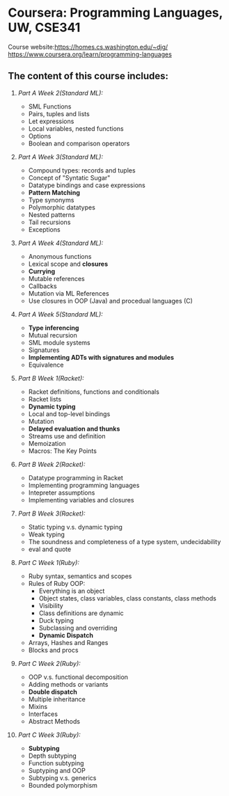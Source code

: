 # Coursera: Programming Languages, UW, CSE341 
Course website:https://homes.cs.washington.edu/~djg/
   https://www.coursera.org/learn/programming-languages 

## The content of this course includes:  
1. _Part A Week 2(Standard ML):_
    * SML Functions
    * Pairs, tuples and lists
    * Let expressions
    * Local variables, nested functions
    * Options
    * Boolean and comparison operators

2. _Part A Week 3(Standard ML):_
    * Compound types: records and tuples
    * Concept of "Syntatic Sugar"
    * Datatype bindings and case expressions
    * __Pattern Matching__
    * Type synonyms
    * Polymorphic datatypes
    * Nested patterns
    * Tail recursions
	* Exceptions

3. _Part A Week 4(Standard ML):_
    * Anonymous functions
    * Lexical scope and __closures__
    * __Currying__
    * Mutable references
    * Callbacks
	* Mutation via ML References
    * Use closures in OOP (Java) and procedual languages (C)

4. _Part A Week 5(Standard ML):_
    * __Type inferencing__
    * Mutual recursion
    * SML module systems
    * Signatures
    * __Implementing ADTs with signatures and modules__
    * Equivalence

5. _Part B Week 1(Racket):_
    * Racket definitions, functions and conditionals
    * Racket lists
    * __Dynamic typing__
    * Local and top-level bindings
    * Mutation
    * __Delayed evaluation and thunks__ 
    * Streams use and definition
    * Memoization
	* Macros: The Key Points

6. _Part B Week 2(Racket):_
    * Datatype programming in Racket
    * Implementing programming languages
    * Intepreter assumptions
    * Implementing variables and closures

7. _Part B Week 3(Racket):_
    * Static typing v.s. dynamic typing
    * Weak typing
    * The soundness and completeness of a type system, undecidability
	* eval and quote

8. _Part C Week 1(Ruby):_
    * Ruby syntax, semantics and scopes
    * Rules of Ruby OOP:
        * Everything is an object
        * Object states, class variables, class constants, class methods
        * Visibility
        * Class definitions are dynamic
        * Duck typing
        * Subclassing and overriding
        * __Dynamic Dispatch__
    * Arrays, Hashes and Ranges
    * Blocks and procs

9. _Part C Week 2(Ruby):_
    * OOP v.s. functional decomposition
    * Adding methods or variants
    * __Double dispatch__
    * Multiple inheritance
    * Mixins
    * Interfaces
    * Abstract Methods

10. _Part C Week 3(Ruby):_
    * __Subtyping__
    * Depth subtyping
    * Function subtyping
    * Suptyping and OOP
    * Subtyping v.s. generics
    * Bounded polymorphism